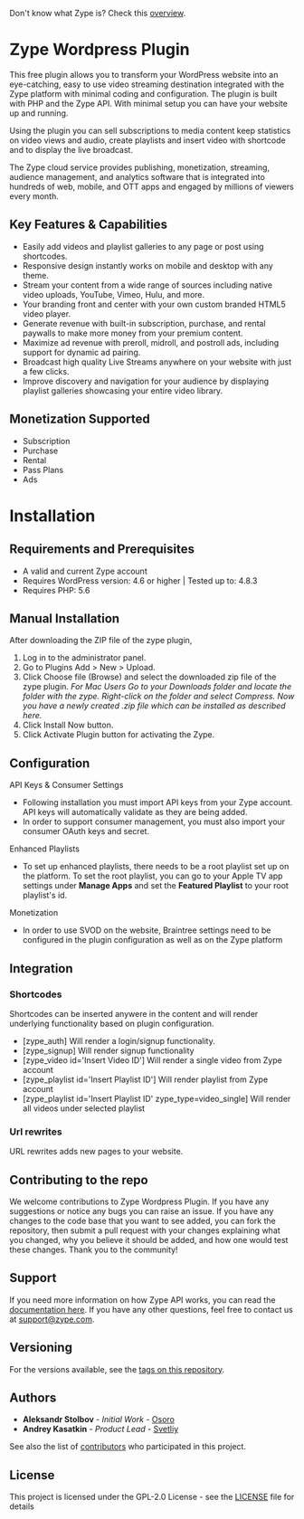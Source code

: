 Don't know what Zype is? Check this [overview](http://www.zype.com/).

# Zype Wordpress Plugin

This free plugin allows you to transform your WordPress website into an eye-catching, easy to use video streaming destination integrated with the Zype platform with minimal coding and configuration. The plugin is built with PHP and the Zype API. With minimal setup you can have your website up and running.

Using the plugin you can sell subscriptions to media content keep statistics on video views and audio, create playlists and insert video with shortcode and to display the live broadcast.

The Zype cloud service provides publishing, monetization, streaming, audience management, and analytics software that is integrated into hundreds of web, mobile, and OTT apps and engaged by millions of viewers every month.

## Key Features & Capabilities

- Easily add videos and playlist galleries to any page or post using shortcodes.
- Responsive design instantly works on mobile and desktop with any theme.
- Stream your content from a wide range of sources including native video uploads, YouTube, Vimeo, Hulu, and more.
- Your branding front and center with your own custom branded HTML5 video player.
- Generate revenue with built-in subscription, purchase, and rental paywalls to make more money from your premium content.
- Maximize ad revenue with preroll, midroll, and postroll ads, including support for dynamic ad pairing.
- Broadcast high quality Live Streams anywhere on your website with just a few clicks.
- Improve discovery and navigation for your audience by displaying playlist galleries showcasing your entire video library.

## Monetization Supported

- Subscription
- Purchase
- Rental
- Pass Plans
- Ads

# Installation

## Requirements and Prerequisites

- A valid and current Zype account
- Requires WordPress version: 4.6 or higher | Tested up to: 4.8.3
- Requires PHP: 5.6

## Manual Installation

After downloading the ZIP file of the zype plugin,

1. Log in to the administrator panel.
2. Go to Plugins Add > New > Upload.
3. Click Choose file (Browse) and select the downloaded zip file of the zype plugin.
*For Mac Users*
*Go to your Downloads folder and locate the folder with the zype. Right-click on the folder and select Compress. Now you have a newly created .zip file which can be installed as described here.*
4. Click Install Now button.
5. Click Activate Plugin button for activating the Zype.

## Configuration

API Keys & Consumer Settings
- Following installation you must import API keys from your Zype account. API keys will automatically validate as they are being added.
- In order to support consumer management, you must also import your consumer OAuth keys and secret.

Enhanced Playlists
- To set up enhanced playlists, there needs to be a root playlist set up on the platform. To set the root playlist, you can go to your Apple TV app settings under __Manage Apps__ and set the __Featured Playlist__ to your root playlist's id.

Monetization
- In order to use SVOD on the website, Braintree settings need to be configured in the plugin configuration as well as on the Zype platform

## Integration

### Shortcodes
Shortcodes can be inserted anywere in the content and will render underlying functionality based on plugin configuration.
- [zype_auth] Will render a login/signup functionality.
- [zype_signup] Will render signup functionality
- [zype_video id='Insert Video ID'] Will render a single video from Zype account
- [zype_playlist id='Insert Playlist ID'] Will render playlist from Zype account
- [zype_playlist id='Insert Playlist ID' zype_type=video_single] Will render all videos under selected playlist

### Url rewrites
URL rewrites adds new pages to your website.

## Contributing to the repo

We welcome contributions to Zype Wordpress Plugin. If you have any suggestions or notice any bugs you can raise an issue. If you have any changes to the code base that you want to see added, you can fork the repository, then submit a pull request with your changes explaining what you changed, why you believe it should be added, and how one would test these changes. Thank you to the community!

## Support

If you need more information on how Zype API works, you can read the [documentation here](http://dev.zype.com/api_docs/intro/). If you have any other questions, feel free to contact us at [support@zype.com](mailto:support@zype.com).

## Versioning

For the versions available, see the [tags on this repository](https://github.com/zype/zype-wordpress-plugin/tags). 

## Authors
* **Aleksandr Stolbov** - *Initial Work* - [Osoro](https://github.com/Osoro)
* **Andrey Kasatkin** - *Product Lead* - [Svetliy](https://github.com/svetdev)

See also the list of [contributors](https://github.com/zype/zype-ios/graphs/contributors) who participated in this project.

## License

This project is licensed under the GPL-2.0 License - see the [LICENSE](LICENSE) file for details
